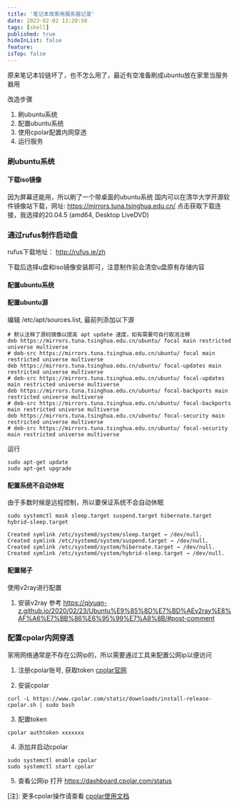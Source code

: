 ```yaml
---
title: '笔记本改家用服务器记录'
date: 2023-02-02 13:20:50
tags: [shell]
published: true
hideInList: false
feature: 
isTop: false
---
```

原来笔记本铰链坏了，也不怎么用了，最近有空准备刷成ubuntu放在家里当服务器用

改造步骤
1. 刷ubuntu系统
2. 配置ubuntu系统
3. 使用cpolar配置内网穿透
4. 运行服务

### 刷ubuntu系统

#### 下载iso镜像
因为屏幕还能用，所以刷了一个带桌面的ubuntu系统
国内可以在清华大学开源软件镜像站下载，网址: https://mirrors.tuna.tsinghua.edu.cn/
点击获取下载连接，我选择的20.04.5 (amd64, Desktop LiveDVD)

### 通过rufus制作启动盘

rufus下载地址： http://rufus.ie/zh

下载后选择u盘和iso镜像安装即可，注意制作前会清空u盘原有存储内容


#### 配置ubuntu系统

#### 配置ubuntu源
编辑 /etc/apt/sources.list, 最前列添加以下源
```
# 默认注释了源码镜像以提高 apt update 速度，如有需要可自行取消注释
deb https://mirrors.tuna.tsinghua.edu.cn/ubuntu/ focal main restricted universe multiverse
# deb-src https://mirrors.tuna.tsinghua.edu.cn/ubuntu/ focal main restricted universe multiverse
deb https://mirrors.tuna.tsinghua.edu.cn/ubuntu/ focal-updates main restricted universe multiverse
# deb-src https://mirrors.tuna.tsinghua.edu.cn/ubuntu/ focal-updates main restricted universe multiverse
deb https://mirrors.tuna.tsinghua.edu.cn/ubuntu/ focal-backports main restricted universe multiverse
# deb-src https://mirrors.tuna.tsinghua.edu.cn/ubuntu/ focal-backports main restricted universe multiverse
deb https://mirrors.tuna.tsinghua.edu.cn/ubuntu/ focal-security main restricted universe multiverse
# deb-src https://mirrors.tuna.tsinghua.edu.cn/ubuntu/ focal-security main restricted universe multiverse
```

运行
```
sudo apt-get update
sudo apt-get upgrade
```

#### 配置系统不自动休眠
由于多数时候是远程控制，所以要保证系统不会自动休眠

```
sudo systemctl mask sleep.target suspend.target hibernate.target hybrid-sleep.target
```

```
Created symlink /etc/systemd/system/sleep.target → /dev/null.
Created symlink /etc/systemd/system/suspend.target → /dev/null.
Created symlink /etc/systemd/system/hibernate.target → /dev/null.
Created symlink /etc/systemd/system/hybrid-sleep.target → /dev/null.
```

#### 配置梯子
使用v2ray进行配置
1. 安装v2ray
参考
https://qiyuan-z.github.io/2020/02/23/Ubuntu%E9%85%8D%E7%BD%AEv2ray%E8%AF%A6%E7%BB%86%E6%95%99%E7%A8%8B/#post-comment

### 配置cpolar内网穿透
 家用网络通常是不存在公网ip的，所以需要通过工具来配置公网ip以便访问

1. 注册cpolar账号, 获取token
[cpolar官网](https://www.cpolar.com/)


2. 安装cpolar
```
curl -L https://www.cpolar.com/static/downloads/install-release-cpolar.sh | sudo bash
```

3. 配置token
```
cpolar authtoken xxxxxxx
```

4. 添加并启动cpolar

```
sudo systemctl enable cpolar
sudo systemctl start cpolar
```

5. 查看公网ip
打开 https://dashboard.cpolar.com/status

[注]: 更多cpolar操作请查看 [cpolar使用文档](https://www.cpolar.com/docs)
